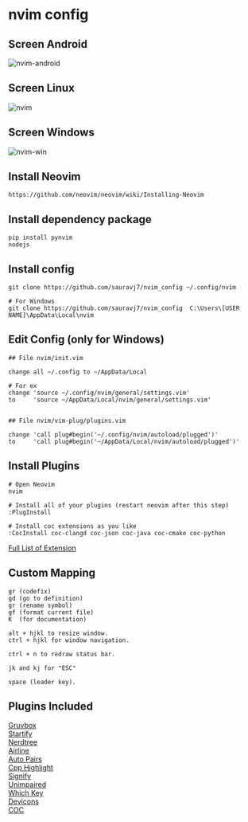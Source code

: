 # nvim config

## Screen Android

![nvim-android](https://user-images.githubusercontent.com/68990594/103571746-7449a380-4ef1-11eb-9e62-cae34c3e6704.jpg)

## Screen Linux

![nvim](https://user-images.githubusercontent.com/68990594/92236319-d1493480-eed2-11ea-9585-a224386fd5db.png)

## Screen Windows

![nvim-win](https://user-images.githubusercontent.com/68990594/96336615-b6a3d700-109e-11eb-930a-b8750ed7c2ac.png)

## Install Neovim

    https://github.com/neovim/neovim/wiki/Installing-Neovim

## Install dependency package

    pip install pynvim
    nodejs

## Install config

    git clone https://github.com/sauravj7/nvim_config ~/.config/nvim

    # For Windows
    git clone https://github.com/sauravj7/nvim_config  C:\Users\[USER NAME]\AppData\Local\nvim

## Edit Config (only for Windows)

    ## File nvim/init.vim

    change all ~/.config to ~/AppData/Local

    # For ex
    change 'source ~/.config/nvim/general/settings.vim'
    to     'source ~/AppData/Local/nvim/general/settings.vim'


    ## File nvim/vim-plug/plugins.vim

    change 'call plug#begin('~/.config/nvim/autoload/plugged')'
    to     'call plug#begin('~/AppData/Local/nvim/autoload/plugged')'

## Install Plugins

    # Open Neovim
    nvim

    # Install all of your plugins (restart neovim after this step)
    :PlugInstall 

    # Install coc extensions as you like 
    :CocInstall coc-clangd coc-json coc-java coc-cmake coc-python

[Full List of Extension](https://github.com/neoclide/coc.nvim/wiki/Using-coc-extensions#implemented-coc-extensions)

## Custom Mapping

    gr (codefix)
    gd (go to definition)
    gr (rename symbol)
    gf (format current file)
    K  (for documentation)

    alt + hjkl to resize window.
    ctrl + hjkl for window navigation.
    
    ctrl + n to redraw status bar.
    
    jk and kj for "ESC"
    
    space (leader key).

## Plugins Included

[Gruvbox](https://github.com/morhetz/gruvbox)  
[Startify](https://github.com/mhinz/vim-startify)  
[Nerdtree](https://github.com/preservim/nerdtree)  
[Airline](https://github.com/vim-airline/vim-airline)  
[Auto Pairs](https://github.com/jiangmiao/auto-pairs)  
[Cpp Highlight](https://github.com/octol/vim-cpp-enhanced-highlight)  
[Signify](https://github.com/mhinz/vim-signify)  
[Unimpaired](https://github.com/tpope/vim-unimpaired)  
[Which Key](https://github.com/liuchengxu/vim-which-key)  
[Devicons](https://github.com/ryanoasis/vim-devicons)  
[COC](https://github.com/neoclide/coc.nvim)  
